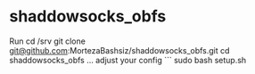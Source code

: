 # shaddowsocks_obfs

Run
cd /srv
git clone git@github.com:MortezaBashsiz/shaddowsocks_obfs.git
cd shaddowsocks_obfs
... adjust your config ```
sudo bash setup.sh
